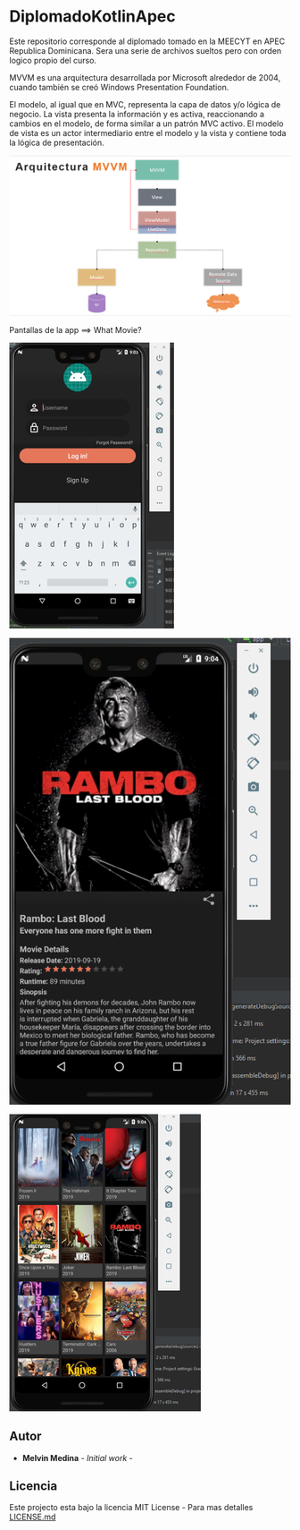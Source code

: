 # DiplomadoKotlinApec

Este repositorio corresponde al diplomado tomado en la MEECYT en APEC Republica Dominicana. Sera una serie de archivos sueltos pero con orden logico propio del curso.


MVVM es una arquitectura desarrollada por Microsoft alrededor de 2004, cuando también se creó Windows Presentation Foundation.

El modelo, al igual que en MVC, representa la capa de datos y/o lógica de negocio.
La vista presenta la información y es activa, reaccionando a cambios en el modelo, de forma similar a un patrón MVC activo.
El modelo de vista es un actor intermediario entre el modelo y la vista y contiene toda la lógica de presentación.

 ![Arquitectura](Arquitectura.png)

Pantallas de la app ==> What Movie?

 ![Login](login.png)
 
  ![MovieDetails](MovieDetails.png)
  
   ![MovieList](MovieList.png)

## Autor

* **Melvin Medina** - *Initial work* -

## Licencia

Este projecto esta bajo la licencia MIT License - Para mas detalles [LICENSE.md](LICENSE.md)

